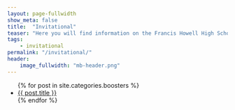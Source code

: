 ```yaml
---
layout: page-fullwidth
show_meta: false
title:  "Invitational"
teaser: "Here you will find information on the Francis Howell High School Invitational."
tags:
    - invitational
permalink: "/invitational/"
header:
    image_fullwidth: "mb-header.png"
---
```

<ul>
    {% for post in site.categories.boosters %}
    <li><a href="{{ site.url }}{{ post.url }}">{{ post.title }}</a></li>
    {% endfor %}
</ul>
